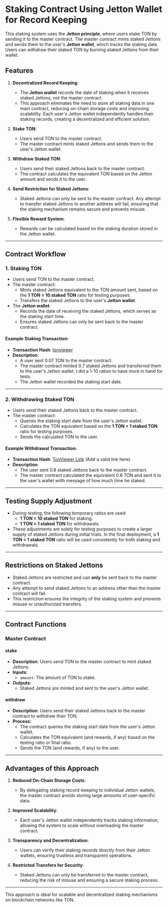 # Staking Contract Using Jetton Wallet for Record Keeping

This staking system uses the **Jetton principle**, where users stake TON by sending it to the master contract. The master contract mints staked Jettons and sends them to the user's **Jetton wallet**, which tracks the staking date. Users can withdraw their staked TON by burning staked Jettons from their wallet.

## Features

1. **Decentralized Record Keeping**:
   - The **Jetton wallet** records the date of staking when it receives staked Jettons, not the master contract.
   - This approach eliminates the need to store all staking data in one main contract, reducing on-chain storage costs and improving scalability. Each user's Jetton wallet independently handles their staking records, creating a decentralized and efficient solution.

2. **Stake TON**:
   - Users send TON to the master contract.
   - The master contract mints staked Jettons and sends them to the user's Jetton wallet.

3. **Withdraw Staked TON**:
   - Users send their staked Jettons back to the master contract.
   - The contract calculates the equivalent TON based on the Jetton amount and sends it to the user.

4. **Send Restriction for Staked Jettons**:
   - Staked Jettons can only be sent to the master contract. Any attempt to transfer staked Jettons to another address will fail, ensuring that the staking mechanism remains secure and prevents misuse.

5. **Flexible Reward System**:
   - Rewards can be calculated based on the staking duration stored in the Jetton wallet.

---

## Contract Workflow

### 1. Staking TON
- Users send TON to the master contract.
- The master contract:
  - Mints staked Jettons equivalent to the TON amount sent, based on the **1 TON = 10 staked TON** ratio for testing purposes.
  - Transfers the staked Jettons to the user's **Jetton wallet**.
- The **Jetton wallet**:
  - Records the date of receiving the staked Jettons, which serves as the staking start time.
  - Ensures staked Jettons can only be sent back to the master contract.

#### **Example Staking Transaction**:
- **Transaction Hash**: [tonviewer](https://tonviewer.com/transaction/5f3e6323943d5ff5d28caab4650208a6eabefb3cea73efa84b10ee92c930c761)
- **Description**: 
  - A user sent 0.07 TON to the master contract.
  - The master contract minted 0.7 staked Jettons and transferred them to the user's Jetton wallet. I did a 1-10 ration to have more in hand for tests.
  - The Jetton wallet recorded the staking start date.

---

### 2. Withdrawing Staked TON
- Users send their staked Jettons back to the master contract.
- The master contract:
  - Queries the staking start date from the user's Jetton wallet.
  - Calculates the TON equivalent based on the **1 TON = 1 staked TON** ratio for testing purposes.
  - Sends the calculated TON to the user.

#### **Example Withdrawal Transaction**:
- **Transaction Hash**: [TonViewer Link](https://tonviewer.com/transaction/f535ce00409ff63b4b8b0ec20b17a196d39e7d777efb8125efd2df108401a25f) (Add a valid link here)
- **Description**: 
  - The user sent 0.8 staked Jettons back to the master contract.
  - The master contract calculated the equivalent 0.8 TON and sent it to the user's wallet wiith message of how much time he staked.

---

## Testing Supply Adjustment
- During testing, the following temporary ratios are used:
  - **1 TON = 10 staked TON** for staking.
  - **1 TON = 1 staked TON** for withdrawals.
- These adjustments are solely for testing purposes to create a larger supply of staked Jettons during initial trials. In the final deployment, a **1 TON = 1 staked TON** ratio will be used consistently for both staking and withdrawals.

---

## Restrictions on Staked Jettons
- Staked Jettons are restricted and can **only** be sent back to the master contract.
- Any attempt to send staked Jettons to an address other than the master contract will fail.
- This restriction ensures the integrity of the staking system and prevents misuse or unauthorized transfers.

---

## Contract Functions

### Master Contract

#### **stake**
- **Description**: Users send TON to the master contract to mint staked Jettons.
- **Inputs**:
  - `amount`: The amount of TON to stake.
- **Outputs**:
  - Staked Jettons are minted and sent to the user's Jetton wallet.

#### **withdraw**
- **Description**: Users send their staked Jettons back to the master contract to withdraw their TON.
- **Process**:
  - The contract queries the staking start date from the user's Jetton wallet.
  - Calculates the TON equivalent (and rewards, if any) based on the testing ratio or final ratio.
  - Sends the TON (and rewards, if any) to the user.

---

## Advantages of this Approach

1. **Reduced On-Chain Storage Costs**:
   - By delegating staking record-keeping to individual Jetton wallets, the master contract avoids storing large amounts of user-specific data.

2. **Improved Scalability**:
   - Each user's Jetton wallet independently tracks staking information, allowing the system to scale without overloading the master contract.

3. **Transparency and Decentralization**:
   - Users can verify their staking records directly from their Jetton wallets, ensuring trustless and transparent operations.

4. **Restricted Transfers for Security**:
   - Staked Jettons can only be transferred to the master contract, reducing the risk of misuse and ensuring a secure staking process.

---

This approach is ideal for scalable and decentralized staking mechanisms on blockchain networks like TON.
